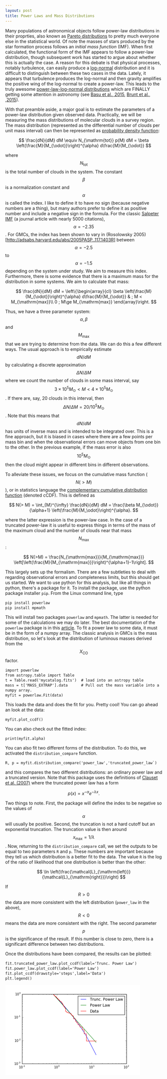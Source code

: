 ```yaml
---
layout: post
title: Power Laws and Mass Distributions
---
```


Many populations of astronomical objects follow power-law distributions in their proprties, also known as [Pareto distributions](https://en.wikipedia.org/wiki/Pareto_distribution) to pretty much everyone else in the statistical world.  Of note the masses of stars produced by the star formation process follows an _initial mass function_ (IMF).  When first calculated, the functional form of the IMF appears to follow a power-law distribution, though subsequent work has started to argue about whether this is actually the case.  A reason for this debate is that physical processes, notably turbulence, can easily produce a [log-normal](https://en.wikipedia.org/wiki/Log-normal_distribution) distribution and it is difficult to distinguish between these two cases in the data.  Lately, it appears that turbulence produces the log-normal and then gravity amplifies the positive wing of the log-normal to create a power-law.  This leads to the truly awesome [power-law-log-normal distributions](http://www.math.uvic.ca/faculty/reed/dPlN.3.pdf) which are FINALLY getting some attention in astronomy (see [Basu et al.,  2015](http://adsabs.harvard.edu/abs/2015MNRAS.449.2413B), [Brunt et al., ,2015](http://adsabs.harvard.edu/abs/2015MNRAS.449.4465B)).

With that preamble aside, a major goal is to estimate the parameters of a power-law distribution given observed data.  Practically, we will be measuring the mass distributions of molecular clouds in a survey region.  The mass distribution (represented as the differential number of clouds per unit mass interval) can then be represented as [probability density function](https://en.wikipedia.org/wiki/Probability_density_function):

$$
\frac{dN}{dM} dM \equiv N_{\mathrm{tot}} p(M) dM = \beta \left(\frac{M}{M_{\odot}}\right)^{\alpha} d\frac{M}{M_{\odot}}
$$

where $$N_{\mathrm{tot}}$$ is the total number of clouds in the system.  The constant $$\beta$$ is a normalization constant and $$\alpha$$ is called the index.  I like to define it to have no sign (because negative numbers are a thing), but many authors prefer to define it as positive number and include a negative sign in the formula.  For the classic [Salpeter IMF](http://adsabs.harvard.edu/abs/1955ApJ...121..161S) (a journal article with nearly 5000 citations), $$\alpha=-2.35$$.  For GMCs, the index has been shown to vary in (Rosolowsky 2005)[http://adsabs.harvard.edu/abs/2005PASP..117.1403R] between $$\alpha = -2.5$$ to $$\alpha = -1.5$$ depending on the system under study.  We aim to measure this index.  Furthermore, there is some evidence that there is a maximum mass for the distribution in some systems.  We aim to calculate that mass:

$$
\frac{dN}{dM} dM = \left\{\begin{array}{cl}
\beta \left(\frac{M}{M_{\odot}}\right)^{\alpha} d\frac{M}{M_{\odot}} & ; M < M_{\mathrm{max}}\\
0 ; M\ge M_{\mathrm{max}}
\end{array}\right.
$$

Thus, we have a three parameter system: $$\alpha, \beta$$ and $$M_{\mathrm{max}}$$ that we are trying to determine from the data.  We can do this a few different ways.  The usual approach is to empirically estimate $$dN/dM$$ by calculating a discrete approximation $$\Delta N/\Delta M$$ where we count the number of clouds in some mass interval, say $$3\times 10^5 M_{\odot} < M < 4\times 10^{5}M_{\odot}$$.  If there are, say, 20 clouds in this interval, then $$\Delta N / \Delta M = 20 / 10^5 M_{\odot}$$.   Note that this means that $$dN/dM$$ has units of inverse mass and is intended to be integrated over.  This is a fine approach, but it is biased in cases where there are a few points per mass bin and when the observational errors can move objects from one bin to the other. In the previous example, if the mass error is also $$10^5 M_{\odot}$$ then the cloud might appear in different bins in different observations.

To alleviate these issues, we focus on the cumulative mass function ($$N(>M)$$), or in statistics language the [complementary cumulative distribution function](https://en.wikipedia.org/wiki/Cumulative_distribution_function#Complementary_cumulative_distribution_function_.28tail_distribution.29)   (denoted cCDF).  This is defined as 

$$
N(> M) = \int_{M}^{\infty} \frac{dN}{dM} dM = \frac{\beta M_{\odot}}{\alpha+1} \left(\frac{M}{M_\odot}\right)^{\alpha}.
$$

where the latter expression is the power-law case.  In the case of a truncated power-law it is useful to express things in terms of the mass of the maximum cloud and the number of clouds near that mass $$N_{\mathrm{max}}$$:

$$
N(>M) = \frac{N_{\mathrm{max}}}{M_{\mathrm{max}}}
\left[\left(\frac{M}{M_{\mathrm{max}}}\right)^{\alpha+1}-1\right].
$$

This largely sets up the formalism.  There are a few subtleties to deal with regarding observational errors and completeness limits, but this should get us started.  We want to use python for this analysis, but like all things in python, there's a package for it.  To install the package, use the python package installer `pip`.  From the Linux command line, type

	pip install powerlaw
	pip install mpmath
	
This will install two packages `powerlaw` and `mpmath`.  The latter is needed for some of the calculations we may do later.  The best documentation of the `powerlaw` package is in this [article](http://arxiv.org/pdf/1305.0215v3.pdf).  To fit a power law to some data, it must be in the form of a numpy array.  The classic analysis in GMCs is the mass distribution, so let's look at the distribution of luminous masses derived from the $$X_{\mathrm{CO}}$$ factor.

	import powerlaw
	from astropy.table import Table
	t = Table.read('mycatalog.fits')  # load into an astropy table
	mass = t['MASS_EXTRAP'].data      # Pull out the mass variable into a numpy array.
	myfit = powerlaw.Fit(data)
	
This loads the data and does the fit for you.  Pretty cool!  You can go ahead an look at the data:

	myfit.plot_ccdf()
	
You can also check out the fitted index:

	print(myfit.alpha)

You can also fit two different forms of the distribution.  To do this, we activated the `distribution_compare` function.  

	R, p = myfit.distribution_compare('power_law','truncated_power_law`)
	
and this compares the two different distributions: an ordinary power law and a truncated version.  Note that this package uses the definitions of [Clauset et al. (2007)](http://arxiv.org/abs/0706.1062) where the truncated power law has a form 

$$
p(x) = x^{-\alpha} e^{-\lambda x}.
$$

Two things to note.  First, the package will define the index to be negative so the values of $$\alpha$$ will usually be positive.  Second, the truncation is not a hard cutoff but an exponential truncation.  The truncation value is then around $$x_{\mathrm{max}} = 1/\lambda$$.  Now, returning to the `distribution_compare` call, we set the outputs to be equal to two parameters `R` and `p`.  These numbers are important because they tell us which distribution is a better fit to the data.  The value `R` is the log of the ratio of likelihood that one distribution is better than the other:

$$
\ln \left(\frac{\mathcal{L}_{\mathrm{left}}}{\mathcal{L}_{\mathrm{right}}}\right)
$$

If $$R>0$$ the data are more consistent with the left distribution (`power_law` in the above), $$R<0$$ means the data are more consistent with the right.  The second parameter $$p$$ is the significance of the result.  If this number is close to zero, there is a significant difference between two distributions.

Once the distributions have been compared, the results can be plotted:

	fit.truncated_power_law.plot_ccdf(label='Trunc. Power Law')
	fit.power_law.plot_ccdf(label='Power Law')
	fit.plot_ccdf(drawstyle='steps',label='Data')
	plt.legend()

![So pretty](/images/PLs.png)
